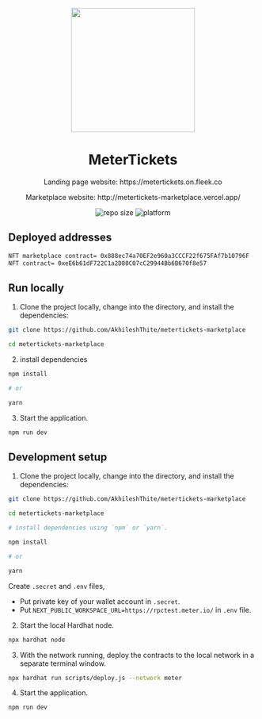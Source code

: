<p align="center">
  <img align="center" src="https://github.com/AkhileshThite/metertickets-landingpage/blob/main/src/images/logo.png" width="250" height="250"></img>
</p>

<h1 align="center">MeterTickets</h1>

<p aign="center">
  <p align="center">Landing page website: <a href="https://metertickets.on.fleek.co"></a>https://metertickets.on.fleek.co</p>
  <p align="center">Marketplace website: <a href="https://metertickets-marketplace.vercel.app/"></a>http://metertickets-marketplace.vercel.app/</p>
</p>

<div align="center">
  <!--<img src="https://img.shields.io/github/v/release/AkhileshThite/DTube?color=1FC71F" alt="GitHub release" />-->
  <img src="https://img.shields.io/github/repo-size/akhileshthite/metertickets-marketplace" alt="repo size">
  <img src="https://img.shields.io/badge/Platform-Meter-purple.svg" alt="platform">
</div>

## Deployed addresses
```.bash
NFT marketplace contract= 0x888ec74a70EF2e960a3CCCF22f675FAf7b10796F
NFT contract= 0xeE6b61dF722C1a2D80C07cC29944Bb6B670f8e57
```

## Run locally
1. Clone the project locally, change into the directory, and install the dependencies:
```.bash
git clone https://github.com/AkhileshThite/metertickets-marketplace

cd metertickets-marketplace
```

2. install dependencies
```.bash
npm install

# or

yarn
```

3. Start the application.
```.bash
npm run dev
```

## Development setup
1. Clone the project locally, change into the directory, and install the dependencies:
```.bash
git clone https://github.com/AkhileshThite/metertickets-marketplace

cd metertickets-marketplace

# install dependencies using `npm` or `yarn`.

npm install

# or

yarn
```

Create `.secret` and `.env` files, 
* Put private key of your wallet account in `.secret`.
* Put `NEXT_PUBLIC_WORKSPACE_URL=https://rpctest.meter.io/` in `.env` file.

2. Start the local Hardhat node.
```.bash
npx hardhat node
```

3. With the network running, deploy the contracts to the local network in a separate terminal window.

```.bash
npx hardhat run scripts/deploy.js --network meter
```

4. Start the application.
```.bash
npm run dev
```
